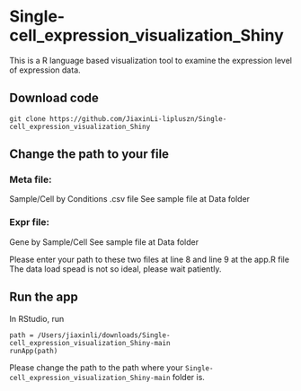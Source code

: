 # Single-cell_expression_visualization_Shiny
This is a R language based visualization tool to examine the expression level of expression data. 

## Download code
`git clone https://github.com/JiaxinLi-lipluszn/Single-cell_expression_visualization_Shiny`

## Change the path to your file
### Meta file:
Sample/Cell by Conditions .csv file
See sample file at Data folder
### Expr file:
Gene by Sample/Cell
See sample file at Data folder

Please enter your path to these two files at line 8 and line 9 at the app.R file
The data load spead is not so ideal, please wait patiently.

## Run the app
In RStudio, run
```
path = /Users/jiaxinli/downloads/Single-cell_expression_visualization_Shiny-main
runApp(path)

```
Please change the path to the path where your `Single-cell_expression_visualization_Shiny-main` folder is.
